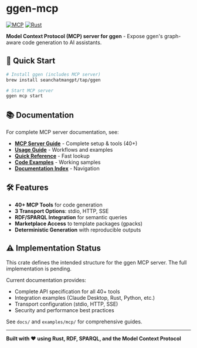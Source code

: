 # ggen-mcp

[![MCP](https://img.shields.io/badge/MCP-Compatible-blue)](https://modelcontextprotocol.io)
[![Rust](https://img.shields.io/badge/rust-1.70%2B-orange.svg)](https://www.rust-lang.org/)

**Model Context Protocol (MCP) server for ggen** - Expose ggen's graph-aware code generation to AI assistants.

## 🚀 Quick Start

```bash
# Install ggen (includes MCP server)
brew install seanchatmangpt/tap/ggen

# Start MCP server
ggen mcp start
```

## 📚 Documentation

For complete MCP server documentation, see:

- **[MCP Server Guide](../docs/MCP_SERVER.md)** - Complete setup & tools (40+)
- **[Usage Guide](../docs/MCP_USAGE_GUIDE.md)** - Workflows and examples  
- **[Quick Reference](../docs/MCP_QUICK_REFERENCE.md)** - Fast lookup
- **[Code Examples](../examples/mcp/)** - Working samples
- **[Documentation Index](../docs/MCP_DOCUMENTATION_INDEX.md)** - Navigation

## 🛠️ Features

- **40+ MCP Tools** for code generation
- **3 Transport Options**: stdio, HTTP, SSE
- **RDF/SPARQL Integration** for semantic queries
- **Marketplace Access** to template packages (gpacks)
- **Deterministic Generation** with reproducible outputs

## ⚠️ Implementation Status

This crate defines the intended structure for the ggen MCP server. The full implementation is pending.

Current documentation provides:
- Complete API specification for all 40+ tools
- Integration examples (Claude Desktop, Rust, Python, etc.)
- Transport configuration (stdio, HTTP, SSE)
- Security and performance best practices

See `docs/` and `examples/mcp/` for comprehensive guides.

---

**Built with ❤️ using Rust, RDF, SPARQL, and the Model Context Protocol**
